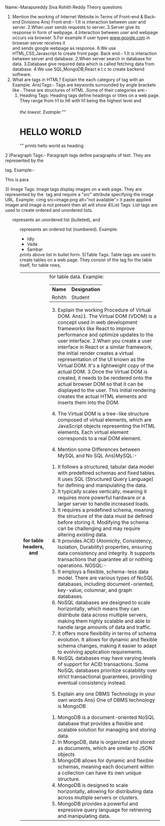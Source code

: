 Name:-Marapureddy Siva Rohith Reddy
Theory questions
1) Mention the working of Internet Website in Terms of Front-end & Back-end Divisions
Ans) Front end:-
         1.It is interaction between user and server.
         2.When user sends  requests to server.
          3.Server give its response in form of webpage.
          4.Interaction between user and webpage occurs via browser.
         5.For example if user types www.google.com in browser server receives it         
            and sends  google webpage as response.
         6.We use HTML,CSS,Javascript to create front page.
        Back end:-
         1.It is interaction between server and database.
         2.When server search in database for data.
         3.Database give required data which is called fetching data from database.
          4.We use SQL,MongoDB,React e.t.c to create backend software.
2) What are tags in HTML? Explain the each category of tag with an Example.
Ans)Tags:-
                Tags are keywords surrounded by angle brackets like <html>.
         These are structures of HTML .Some of their categories are:-
     1. Heading Tags:
Heading tags define headings or titles on a web page. They range from h1 to h6 with h1 being the highest level and <h6> the lowest. 
Example:""<h1> HELLO WORLD </h1>""  prints hello world as heading



2 )Paragraph Tags:-
Paragraph tags define paragraphs of text. They are represented by the <p> tag. Example:-<p> This is para </p>
3) Image Tags:
Image tags display images on a web page. They are represented by the <img> tag and require a "src" attribute specifying the image URL. 
Example: <img src=image.png alt=”not available”> it paste applied imager and image is not present then alt will show
4)List Tags:
List tags are used to create ordered and unordered lists. <ul> represents an unordered list (bulleted), and <ol> represents an ordered list (numbered). Example: <ul>
  <li>Idly</li>
  <li>Vada</li>
  <li>Sambar</li>
</ul> prints above list in bullet form.
5)Table Tags:
Table tags are used to create tables on a web page. They consist of the <table> tag for the table itself, <tr> for table rows, <th> for table headers, and <td> for table data. 
Example: <table>
  <tr>
    <th>Name</th>
    <th>Designation</th>
  </tr>
  <tr>
    <td>Rohith</td>
    <td>Student</td>
  </tr>
</table>

3) Explain the working Procedure of Virtual DOM.
Ans)1. The Virtual DOM (VDOM) is a concept used in web development frameworks like React to improve performance and optimize updates to the user interface.
2.When you create a user interface in React or a similar framework, the initial render creates a virtual representation of the UI known as the Virtual DOM. It's a lightweight copy of the actual DOM.
3.Once the Virtual DOM is created, it needs to be rendered onto the actual browser DOM so that it can be displayed to the user. This initial rendering creates the actual HTML elements and inserts them into the DOM.
4. The Virtual DOM is a tree-like structure composed of virtual elements, which are JavaScript objects representing the HTML elements. Each virtual element corresponds to a real DOM element.      
 4) Mention some Differences between MySQL and No SQL
Ans)MySQL:-
1.	It follows a structured, tabular data model with predefined schemas and fixed tables. It uses SQL (Structured Query Language) for defining and manipulating the data.
2.	It typically scales vertically, meaning it requires more powerful hardware or a larger server to handle increased loads.
3.	It requires a predefined schema, meaning the structure of the data must be defined before storing it. Modifying the schema can be challenging and may require altering existing data.
4.	It provides ACID (Atomicity, Consistency, Isolation, Durability) properties, ensuring data consistency and integrity. It supports transactions that guarantee all or nothing operations.
NOSQL:-
1.	It employs a flexible, schema-less data model. There are various types of NoSQL databases, including document-oriented, key-value, columnar, and graph databases.
2.	NoSQL databases are designed to scale horizontally, which means they can distribute data across multiple servers, making them highly scalable and able to handle large amounts of data and traffic.
3.	It offers more flexibility in terms of schema evolution. It allows for dynamic and flexible schema changes, making it easier to adapt to evolving application requirements.
4.	NoSQL databases may have varying levels of support for ACID transactions. Some NoSQL databases prioritize scalability over strict transactional guarantees, providing eventual consistency instead.

5) Explain any one DBMS Technology in your own words
Ans) One of DBMS technology is MongoDB
1.	MongoDB is a document-oriented NoSQL database that provides a flexible and scalable solution for managing and storing data.
2.	In MongoDB, data is organized and stored as documents, which are similar to JSON objects
3.	MongoDB allows for dynamic and flexible schemas, meaning each document within a collection can have its own unique structure.
4.	MongoDB is designed to scale horizontally, allowing for distributing data across multiple servers or clusters.
5.	MongoDB provides a powerful and expressive query language for retrieving and manipulating data.










